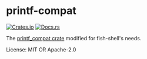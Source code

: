 # printf-compat

[![Crates.io](https://img.shields.io/crates/v/printf-compat.svg)](https://crates.io/crates/printf-compat)
[![Docs.rs](https://docs.rs/printf-compat/badge.svg)](https://docs.rs/printf-compat)

The [printf_compat crate](https://github.com/lights0123/printf-compat) modified for fish-shell's needs.

License: MIT OR Apache-2.0
